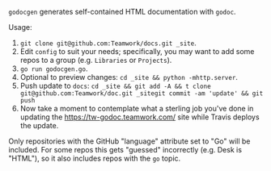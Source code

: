 `godocgen` generates self-contained HTML documentation with `godoc`.

Usage:

1. `git clone git@github.com:Teamwork/docs.git _site`.
2. Edit `config` to suit your needs; specifically, you may want to add some
   repos to a group (e.g. `Libraries` or `Projects`).
3. `go run godocgen.go`.
4. Optional to preview changes: `cd _site && python -mhttp.server`.
5. Push update to `docs`:
   `cd _site && git add -A && t clone git@github.com:Teamwork/doc.git _sitegit commit -am 'update' && git push`
4. Now take a moment to contemplate what a sterling job you've done in updating
   the https://tw-godoc.teamwork.com/ site while Travis deploys the update.

Only repositories with the GitHub "language" attribute set to "Go" will be
included. For some repos this gets "guessed" incorrectly (e.g. Desk is "HTML"),
so it also includes repos with the `go` topic.
